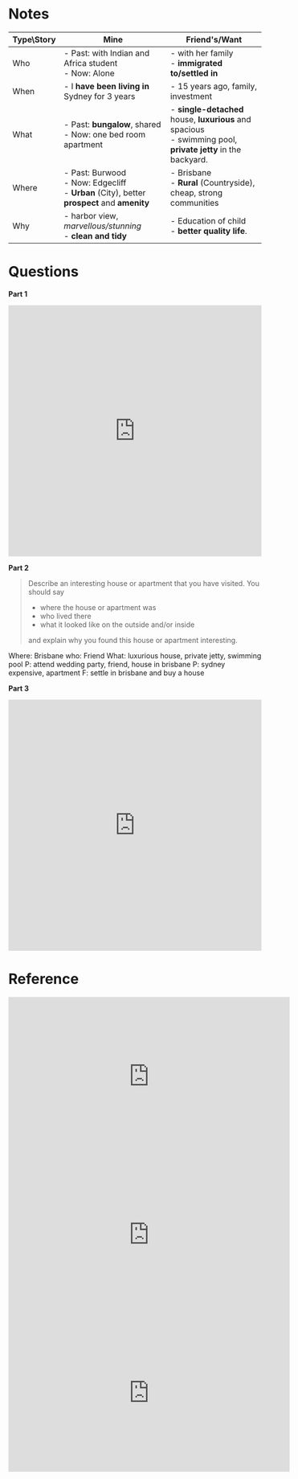 Notes
=====

| Type\Story  |  Mine  | Friend's/Want |
|-------------|-----------|-----|
| Who 	| - Past: with Indian and Africa student <BR> - Now: Alone | - with her family <BR> - **immigrated to/settled in** |
| When 	| - I **have been living in** Sydney for 3 years| - 15 years ago, family, investment |
| What 	| - Past: **bungalow**, shared <BR> - Now: one bed room apartment | - **single-detached** house, **luxurious** and spacious <BR> - swimming pool, **private jetty** in the backyard. |
| Where | - Past: Burwood<BR> - Now: Edgecliff <BR> - **Urban** (City), better **prospect** and **amenity** | - Brisbane <BR> - **Rural** (Countryside), cheap, strong communities|
| Why 	| - harbor view, *marvellous/stunning* <BR> - **clean and tidy** | - Education of child <BR> - **better quality life**. |

Questions
========

**Part 1**
<iframe src="https://quizlet.com/520653796/flashcards/embed?i=7u4xy&x=1jj1" height="500" width="100%" style="border:0"></iframe>

**Part 2**
> Describe an interesting house or apartment that you have visited. You should say
> 
> - where the house or apartment was 
> - who lived there  
> - what it looked like on the outside and/or inside 
> 
> and explain why you found this house or apartment interesting.

Where: Brisbane
who: Friend
What: luxurious house, private jetty, swimming pool
P: attend wedding party, friend, house in brisbane
P: sydney expensive, apartment
F: settle in brisbane and buy a house

**Part 3**

<iframe src="https://quizlet.com/521395939/flashcards/embed?i=7u4xy&x=1jj1" height="500" width="100%" style="border:0"></iframe>

Reference
========

<iframe width="560" height="315" src="https://www.youtube.com/embed/KaK-VDFqgHc" frameborder="0" allow="accelerometer; autoplay; encrypted-media; gyroscope; picture-in-picture" allowfullscreen></iframe>

<iframe width="560" height="315" src="https://www.youtube.com/embed/BmH722JfWVU" frameborder="0" allow="accelerometer; autoplay; encrypted-media; gyroscope; picture-in-picture" allowfullscreen></iframe>

<iframe width="560" height="315" src="https://www.youtube.com/embed/ArTA9OW-srQ" frameborder="0" allow="accelerometer; autoplay; encrypted-media; gyroscope; picture-in-picture" allowfullscreen></iframe>
<!--stackedit_data:
eyJoaXN0b3J5IjpbLTYzMzE0NzYzMV19
-->